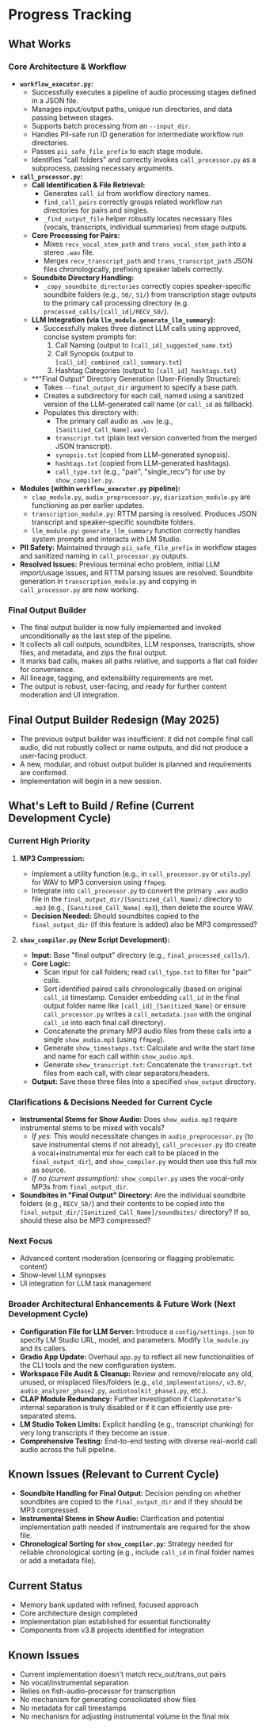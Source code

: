 # Progress Tracking

## What Works

### Core Architecture & Workflow
- **`workflow_executor.py`:**
    - Successfully executes a pipeline of audio processing stages defined in a JSON file.
    - Manages input/output paths, unique run directories, and data passing between stages.
    - Supports batch processing from an `--input_dir`.
    - Handles PII-safe run ID generation for intermediate workflow run directories.
    - Passes `pii_safe_file_prefix` to each stage module.
    - Identifies "call folders" and correctly invokes `call_processor.py` as a subprocess, passing necessary arguments.
- **`call_processor.py`:**
    - **Call Identification & File Retrieval:**
        - Generates `call_id` from workflow directory names.
        - `find_call_pairs` correctly groups related workflow run directories for pairs and singles.
        - `_find_output_file` helper robustly locates necessary files (vocals, transcripts, individual summaries) from stage outputs.
    - **Core Processing for Pairs:**
        - Mixes `recv_vocal_stem_path` and `trans_vocal_stem_path` into a stereo `.wav` file.
        - Merges `recv_transcript_path` and `trans_transcript_path` JSON files chronologically, prefixing speaker labels correctly.
    - **Soundbite Directory Handling:**
        - `_copy_soundbite_directories` correctly copies speaker-specific soundbite folders (e.g., `S0/`, `S1/`) from transcription stage outputs to the primary call processing directory (e.g. `processed_calls/[call_id]/RECV_S0/`).
    - **LLM Integration (via `llm_module.generate_llm_summary`):**
        - Successfully makes three distinct LLM calls using approved, concise system prompts for:
            1.  Call Naming (output to `[call_id]_suggested_name.txt`)
            2.  Call Synopsis (output to `[call_id]_combined_call_summary.txt`)
            3.  Hashtag Categories (output to `[call_id]_hashtags.txt`)
    - **"Final Output" Directory Generation (User-Friendly Structure):
        - Takes `--final_output_dir` argument to specify a base path.
        - Creates a subdirectory for each call, named using a sanitized version of the LLM-generated call name (or `call_id` as fallback).
        - Populates this directory with:
            - The primary call audio as `.wav` (e.g., `[Sanitized_Call_Name].wav`).
            - `transcript.txt` (plain text version converted from the merged JSON transcript).
            - `synopsis.txt` (copied from LLM-generated synopsis).
            - `hashtags.txt` (copied from LLM-generated hashtags).
            - `call_type.txt` (e.g., "pair", "single_recv") for use by `show_compiler.py`.
- **Modules (within `workflow_executor.py` pipeline):**
    - `clap_module.py`, `audio_preprocessor.py`, `diarization_module.py` are functioning as per earlier updates.
    - `transcription_module.py`: RTTM parsing is resolved. Produces JSON transcript and speaker-specific soundbite folders.
    - `llm_module.py`: `generate_llm_summary` function correctly handles system prompts and interacts with LM Studio.
- **PII Safety:** Maintained through `pii_safe_file_prefix` in workflow stages and sanitized naming in `call_processor.py` outputs.
- **Resolved Issues:** Previous terminal echo problem, initial LLM import/usage issues, and RTTM parsing issues are resolved. Soundbite generation in `transcription_module.py` and copying in `call_processor.py` are now working.

### Final Output Builder
- The final output builder is now fully implemented and invoked unconditionally as the last step of the pipeline.
- It collects all call outputs, soundbites, LLM responses, transcripts, show files, and metadata, and zips the final output.
- It marks bad calls, makes all paths relative, and supports a flat call folder for convenience.
- All lineage, tagging, and extensibility requirements are met.
- The output is robust, user-facing, and ready for further content moderation and UI integration.

## Final Output Builder Redesign (May 2025)
- The previous output builder was insufficient: it did not compile final call audio, did not robustly collect or name outputs, and did not produce a user-facing product.
- A new, modular, and robust output builder is planned and requirements are confirmed.
- Implementation will begin in a new session.

## What's Left to Build / Refine (Current Development Cycle)

### Current High Priority
1.  **MP3 Compression:**
    *   Implement a utility function (e.g., in `call_processor.py` or `utils.py`) for WAV to MP3 conversion using `ffmpeg`.
    *   Integrate into `call_processor.py` to convert the primary `.wav` audio file in the `final_output_dir/[Sanitized_Call_Name]/` directory to `.mp3` (e.g., `[Sanitized_Call_Name].mp3`), then delete the source WAV.
    *   **Decision Needed:** Should soundbites copied to the `final_output_dir` (if this feature is added) also be MP3 compressed?

2.  **`show_compiler.py` (New Script Development):**
    *   **Input:** Base "final output" directory (e.g., `final_processed_calls/`).
    *   **Core Logic:**
        *   Scan input for call folders; read `call_type.txt` to filter for "pair" calls.
        *   Sort identified paired calls chronologically (based on original `call_id` timestamp. Consider embedding `call_id` in the final output folder name like `[call_id]_[Sanitized_Name]` or ensure `call_processor.py` writes a `call_metadata.json` with the original `call_id` into each final call directory).
        *   Concatenate the primary MP3 audio files from these calls into a single `show_audio.mp3` (using `ffmpeg`).
        *   Generate `show_timestamps.txt`: Calculate and write the start time and name for each call within `show_audio.mp3`.
        *   Generate `show_transcript.txt`: Concatenate the `transcript.txt` files from each call, with clear separators/headers.
    *   **Output:** Save these three files into a specified `show_output` directory.

### Clarifications & Decisions Needed for Current Cycle
- **Instrumental Stems for Show Audio:** Does `show_audio.mp3` require instrumental stems to be mixed with vocals? 
    *   *If yes:* This would necessitate changes in `audio_preprocessor.py` (to save instrumental stems if not already), `call_processor.py` (to create a vocal+instrumental mix for each call to be placed in the `final_output_dir`), and `show_compiler.py` would then use this full mix as source.
    *   *If no (current assumption):* `show_compiler.py` uses the vocal-only MP3s from `final_output_dir`.
- **Soundbites in "Final Output" Directory:** Are the individual soundbite folders (e.g., `RECV_S0/`) and their contents to be copied into the `final_output_dir/[Sanitized_Call_Name]/soundbites/` directory? If so, should these also be MP3 compressed?

### Next Focus
- Advanced content moderation (censoring or flagging problematic content)
- Show-level LLM synopses
- UI integration for LLM task management

### Broader Architectural Enhancements & Future Work (Next Development Cycle)
- **Configuration File for LLM Server:** Introduce a `config/settings.json` to specify LM Studio URL, model, and parameters. Modify `llm_module.py` and its callers.
- **Gradio App Update:** Overhaul `app.py` to reflect all new functionalities of the CLI tools and the new configuration system.
- **Workspace File Audit & Cleanup:** Review and remove/relocate any old, unused, or misplaced files/folders (e.g., `old_implementations/`, `v3.8/`, `audio_analyzer_phase2.py`, `audiotoolkit_phase1.py`, etc.).
- **CLAP Module Redundancy:** Further investigation if `ClapAnnotator`'s internal separation is truly disabled or if it can efficiently use pre-separated stems.
- **LM Studio Token Limits:** Explicit handling (e.g., transcript chunking) for very long transcripts if they become an issue.
- **Comprehensive Testing:** End-to-end testing with diverse real-world call audio across the full pipeline.

## Known Issues (Relevant to Current Cycle)
- **Soundbite Handling for Final Output:** Decision pending on whether soundbites are copied to the `final_output_dir` and if they should be MP3 compressed.
- **Instrumental Stems in Show Audio:** Clarification and potential implementation path needed if instrumentals are required for the show file.
- **Chronological Sorting for `show_compiler.py`:** Strategy needed for reliable chronological sorting (e.g., include `call_id` in final folder names or add a metadata file).

## Current Status
- Memory bank updated with refined, focused approach
- Core architecture design completed
- Implementation plan established for essential functionality
- Components from v3.8 projects identified for integration

## Known Issues
- Current implementation doesn't match recv_out/trans_out pairs
- No vocal/instrumental separation
- Relies on fish-audio-processor for transcription
- No mechanism for generating consolidated show files
- No metadata for call timestamps
- No mechanism for adjusting instrumental volume in the final mix 